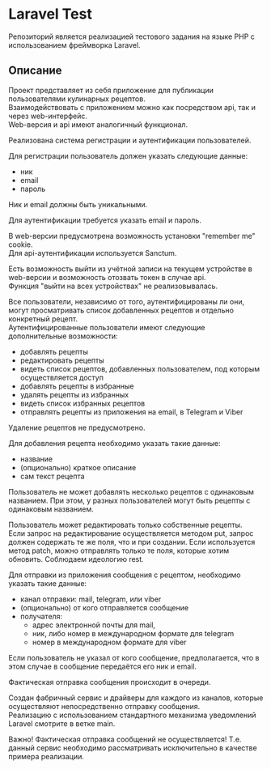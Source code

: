 # Laravel Test


Репозиторий является реализацией тестового задания на языке PHP с использованием фреймворка Laravel.


## Описание


Проект представляет из себя приложение для публикации пользователями кулинарных рецептов.  
Взаимодействовать с приложением можно как посредством api, так и через web-интерфейс.  
Web-версия и api имеют аналогичный функционал.


Реализована система регистрации и аутентификации пользователей.


Для регистрации пользователь должен указать следующие данные:

* ник
* email
* пароль


Ник и email должны быть уникальными.


Для аутентификации требуется указать email и пароль.


В web-версии предусмотрена возможность установки "remember me" cookie.  
Для api-аутентификации используется Sanctum.


Есть возможность выйти из учётной записи на текущем устройстве в web-версии и возможность отозвать токен в случае api.  
Функция "выйти на всех устройствах" не реализовывалась.


Все пользователи, независимо от того, аутентифицированы ли они, могут просматривать список добавленных рецептов и отдельно конкретный рецепт.  
Аутентифицированные пользователи имеют следующие дополнительные возможности:

* добавлять рецепты
* редактировать рецепты
* видеть список рецептов, добавленных пользователем, под которым осуществляется доступ
* добавлять рецепты в избранные
* удалять рецепты из избранных
* видеть список избранных рецептов
* отправлять рецепты из приложения на email, в Telegram и Viber


Удаление рецептов не предусмотрено.


Для добавления рецепта необходимо указать такие данные:

* название
* (опционально) краткое описание
* сам текст рецепта


Пользователь не может добавлять несколько рецептов с одинаковым названием. При этом, у разных пользователей могут быть рецепты с одинаковым названием.


Пользователь может редактировать только собственные рецепты.  
Если запрос на редактирование осуществляется методом put, запрос должен содержать те же поля, что и при создании. Если используется метод patch, можно отправлять только те поля, которые хотим обновить. Соблюдаем идеологию rest.


Для отправки из приложения сообщения с рецептом, необходимо указать такие данные:

* канал отправки: mail, telegram, или viber
* (опционально) от кого отправляется сообщение
* получателя:
    * адрес электронной почты для mail,
    * ник, либо номер в международном формате для telegram
    * номер в международном формате для viber


Если пользователь не указал от кого сообщение, предполагается, что в этом случае в сообщение передаётся его ник и email.


Фактическая отправка сообщения происходит в очереди.


Создан фабричный сервис и драйверы для каждого из каналов, которые осуществляют непосредственно отправку сообщения.  
Реализацию с использованием стандартного механизма уведомлений Laravel смотрите в ветке main.


Важно! Фактическая отправка сообщений не осуществляется! Т.е. данный сервис необходимо рассматривать исключительно в качестве примера реализации.

